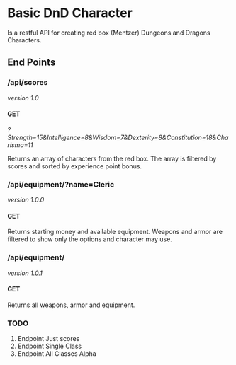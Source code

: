 # Basic DnD Character

Is a restful API for creating red box (Mentzer) Dungeons and Dragons Characters.

## End Points

### /api/scores
_version 1.0_

#### GET
_?Strength=15&Intelligence=8&Wisdom=7&Dexterity=8&Constitution=18&Charisma=11_

Returns an array of characters from the red box. The array is filtered by scores and sorted by experience point bonus.

### /api/equipment/?name=Cleric
_version 1.0.0_

#### GET
Returns starting money and available equipment. Weapons and armor are filtered to show only the options and character may use.

### /api/equipment/
_version 1.0.1_

#### GET
Returns all weapons, armor and equipment.





### TODO
 1. Endpoint Just scores
 2. Endpoint Single Class
 3. Endpoint All Classes Alpha

